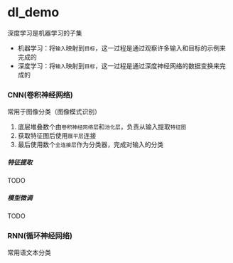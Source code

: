 # dl_demo
深度学习是机器学习的子集
* 机器学习：将`输入`映射到`目标`，这一过程是通过观察许多输入和目标的示例来完成的
* 深度学习：将`输入`映射到`目标`，这一过程是通过深度神经网络的数据变换来完成的

### CNN(卷积神经网络)
常用于图像分类（图像模式识别）
1. 底层堆叠数个由`卷积神经网络层`和`池化层`，负责从输入提取`特征图`
2. 获取特征图后使用`展平层`连接
3. 最后使用数个`全连接层`作为分类器，完成对输入的分类

##### 特征提取
TODO

##### 模型微调
TODO

### RNN(循环神经网络)
常用语文本分类
